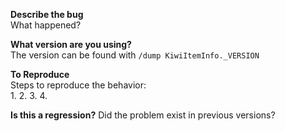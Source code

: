 

**Describe the bug**  
What happened?

**What version are you using?**  
The version can be found with `/dump KiwiItemInfo._VERSION`

**To Reproduce**  
Steps to reproduce the behavior:  
1. 
2. 
3. 
4. 

**Is this a regression?**
Did the problem exist in previous versions?
